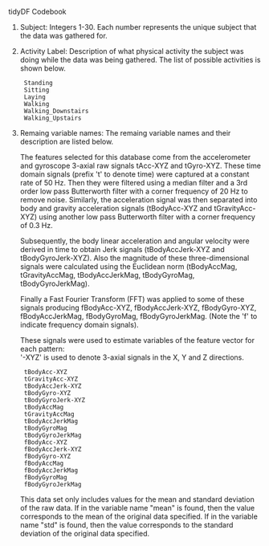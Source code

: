 tidyDF Codebook

1. Subject:
	Integers 1-30. Each number represents the unique subject that the data was gathered for.

2. Activity Label:
	Description of what physical activity the subject was doing while the data was being gathered. The list of possible activities is shown below.
	
		Standing
		Sitting
		Laying
		Walking
		Walking_Downstairs
		Walking_Upstairs

3. Remaing variable names:
	The remaing variable names and their description are listed below.


	The features selected for this database come from the accelerometer and gyroscope 3-axial raw signals tAcc-XYZ 
	and tGyro-XYZ. These time domain signals (prefix 't' to denote time) were captured at a constant rate of 50 Hz. 
	Then they were filtered using a median filter and a 3rd order low pass Butterworth filter with a corner frequency 
	of 20 Hz to remove noise. Similarly, the acceleration signal was then separated into body and gravity acceleration 
	signals (tBodyAcc-XYZ and tGravityAcc-XYZ) using another low pass Butterworth filter with a corner frequency of 
	0.3 Hz. 

	Subsequently, the body linear acceleration and angular velocity were derived in time to obtain Jerk signals 
	(tBodyAccJerk-XYZ and tBodyGyroJerk-XYZ). Also the magnitude of these three-dimensional signals were calculated 
	using the Euclidean norm (tBodyAccMag, tGravityAccMag, tBodyAccJerkMag, tBodyGyroMag, tBodyGyroJerkMag). 
	
	Finally a Fast Fourier Transform (FFT) was applied to some of these signals producing fBodyAcc-XYZ, 
	fBodyAccJerk-XYZ, fBodyGyro-XYZ, fBodyAccJerkMag, fBodyGyroMag, fBodyGyroJerkMag. (Note the 'f' to indicate 
	frequency domain signals). 

	These signals were used to estimate variables of the feature vector for each pattern:  
	'-XYZ' is used to denote 3-axial signals in the X, Y and Z directions.

		tBodyAcc-XYZ
		tGravityAcc-XYZ
		tBodyAccJerk-XYZ
		tBodyGyro-XYZ
		tBodyGyroJerk-XYZ
		tBodyAccMag
		tGravityAccMag
		tBodyAccJerkMag
		tBodyGyroMag
		tBodyGyroJerkMag
		fBodyAcc-XYZ
		fBodyAccJerk-XYZ
		fBodyGyro-XYZ
		fBodyAccMag
		fBodyAccJerkMag
		fBodyGyroMag
		fBodyGyroJerkMag


	This data set only includes values for the mean and standard deviation of the raw data. If in the 
	variable name "mean" is found, then the value corresponds to the mean of the original data specified.
	If in the variable name "std" is found, then the value corresponds to the standard deviation of the 
	original data specified.
